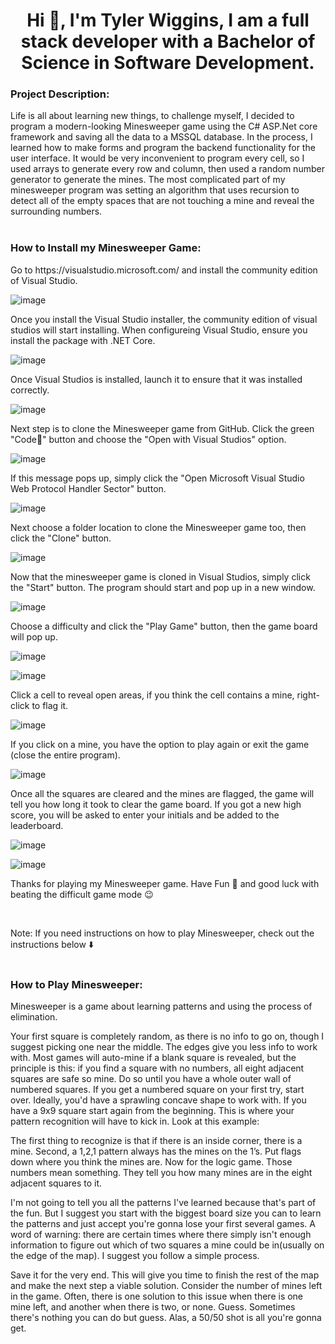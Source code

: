 <h1 align="center">Hi 👋, I'm Tyler Wiggins, I am a full stack developer with a Bachelor of Science in Software Development.</h1>


<h3 align="left">Project Description:</h3>
<p>Life is all about learning new things, to challenge myself, I decided to program a modern-looking Minesweeper game using the C# ASP.Net core framework and saving all the data to a MSSQL database. In the process, I learned how to make forms and program the backend functionality for the user interface. It would be very inconvenient to program every cell, so I used arrays to generate every row and column, then used a random number generator to generate the mines. The most complicated part of my minesweeper program was setting an algorithm that uses recursion to detect all of the empty spaces that are not touching a mine and reveal the surrounding numbers.
<br>
<br>




<h3 align="left">How to Install my Minesweeper Game:</h3>
<p>Go to https://visualstudio.microsoft.com/ and install the community edition of Visual Studio.
 
  ![image](https://user-images.githubusercontent.com/46502423/166826135-779c4b61-48c5-4622-a8c9-14cbc619417c.png)


<p>Once you install the Visual Studio installer, the community edition of visual studios will start installing. When configureing Visual Studio, ensure you install the package with .NET Core.
 
  ![image](https://user-images.githubusercontent.com/46502423/166827278-68a7ff57-745a-475e-ac88-26ceb633f328.png)

  <p>Once Visual Studios is installed, launch it to ensure that it was installed correctly.</p>
 
  ![image](https://user-images.githubusercontent.com/46502423/166835544-d2249a60-7940-4ef5-b752-fc37410f0669.png)

<p>Next step is to clone the Minesweeper game from GitHub. Click the green "Code🔻" button and choose the "Open with Visual Studios" option.
 
![image](https://user-images.githubusercontent.com/46502423/166841855-1de2a068-da6c-4dcb-83c2-d8216970db72.png)
 
  <p>If this message pops up, simply click the "Open Microsoft Visual Studio Web Protocol Handler Sector" button. </p>

![image](https://user-images.githubusercontent.com/46502423/166842086-8bfe99a6-2286-47f7-bddd-d3846e06baf5.png)

<p>Next choose a folder location to clone the Minesweeper game too, then click the "Clone" button.</p>
 
 
  ![image](https://github.com/FLAME270/Ultimate_Minesweeper.io_Game-Code/assets/46502423/d7fa2f22-cf30-4804-aa55-4237ec136497)


<p>Now that the minesweeper game is cloned in Visual Studios, simply click the "Start" button. The program should start and pop up in a new window.</p>

![image](https://user-images.githubusercontent.com/46502423/166844065-87bb4bce-f626-4a6a-b071-1a36a3b87408.png)

<p>Choose a difficulty and click the "Play Game" button, then the game board will pop up.</p>

![image](https://user-images.githubusercontent.com/46502423/166844534-f3c69662-4d02-4049-b6e1-78088104b05a.png)

![image](https://user-images.githubusercontent.com/46502423/166844621-dd59983e-7309-4b36-83d7-527c9e2b333e.png)

<p>Click a cell to reveal open areas, if you think the cell contains a mine, right-click to flag it. </p>

![image](https://user-images.githubusercontent.com/46502423/166845614-7364198a-e0f2-4111-b19c-398aae3baf45.png)

<p>If you click on a mine, you have the option to play again or exit the game (close the entire program).
 
  ![image](https://user-images.githubusercontent.com/46502423/166846053-a0fc9828-7f89-447f-bfa8-65f7e5ab952e.png)

  <p>Once all the squares are cleared and the mines are flagged, the game will tell you how long it took to clear the game board. If you got a new high score, you will be asked to enter your initials and be added to the leaderboard. </p>
 
  ![image](https://user-images.githubusercontent.com/46502423/166847296-a772e78e-69b6-4dbb-bfc0-6bf13247e8bb.png)

![image](https://user-images.githubusercontent.com/46502423/166847302-052c4549-ba2c-44f6-95c7-007420a2ba44.png)

<p>Thanks for playing my Minesweeper game. Have Fun 🎉 and good luck with beating the difficult game mode 😉</p>
<br>
<p>Note: If you need instructions on how to play Minesweeper, check out the instructions below ⬇️

<br>
<br>


<h3 align="left">How to Play Minesweeper:</h3>
Minesweeper is a game about learning patterns and using the process of elimination.

Your first square is completely random, as there is no info to go on, though I suggest picking one near the middle. The edges give you less info to work with.
Most games will auto-mine if a blank square is revealed, but the principle is this: if you find a square with no numbers, all eight adjacent squares are safe so mine. Do so until you have a whole outer wall of numbered squares. If you get a numbered square on your first try, start over.
Ideally, you'd have a sprawling concave shape to work with. If you have a 9x9 square start again from the beginning. This is where your pattern recognition will have to kick in. Look at this example:

The first thing to recognize is that if there is an inside corner, there is a mine. Second, a 1,2,1 pattern always has the mines on the 1’s. Put flags down where you think the mines are.
Now for the logic game. Those numbers mean something. They tell you how many mines are in the eight adjacent squares to it.

I'm not going to tell you all the patterns I've learned because that's part of the fun. But I suggest you start with the biggest board size you can to learn the patterns and just accept you're gonna lose your first several games.
A word of warning: there are certain times where there simply isn't enough information to figure out which of two squares a mine could be in(usually on the edge of the map). I suggest you follow a simple process.

Save it for the very end. This will give you time to finish the rest of the map and make the next step a viable solution.
Consider the number of mines left in the game. Often, there is one solution to this issue when there is one mine left, and another when there is two, or none.
Guess. Sometimes there's nothing you can do but guess. Alas, a 50/50 shot is all you're gonna get.
<br>
<br>


